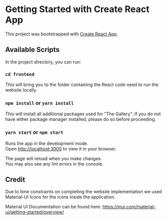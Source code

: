 # Getting Started with Create React App

This project was bootstrapped with [Create React App](https://github.com/facebook/create-react-app).

## Available Scripts

In the project directory, you can run:

### `cd frontend`

This will bring you to the folder containing the React code need to run the website locally.

### `npm install` or `yarn install`

This will install all additional packages used for "The Gallery". If you do not have either package manager installed, please do so before proceeding.

### `yarn start` or `npm start`

Runs the app in the development mode.\
Open [http://localhost:3000](http://localhost:3000) to view it in your browser.

The page will reload when you make changes.\
You may also see any lint errors in the console.

## Credit

Due to time constraints on completing the website implementation we used Material-UI Icons for the icons inside the application.

Material UI Documentation can be found here:
https://mui.com/material-ui/getting-started/overview/